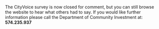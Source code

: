The CityVoice survey is now closed for comment, but you can still browse the website to hear what others had to say. If you would like further information please call the Department of Community Investment at: __574.235.937__
